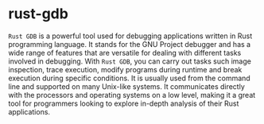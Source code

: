 # rust-gdb

`Rust GDB` is a powerful tool used for debugging applications written in Rust programming language. It stands for the GNU Project debugger and has a wide range of features that are versatile for dealing with different tasks involved in debugging. With `Rust GDB`, you can carry out tasks such image inspection, trace execution, modify programs during runtime and break execution during specific conditions. It is usually used from the command line and supported on many Unix-like systems. It communicates directly with the processors and operating systems on a low level, making it a great tool for programmers looking to explore in-depth analysis of their Rust applications.